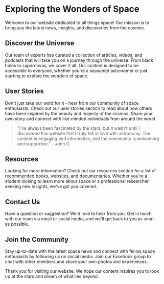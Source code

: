 <!--font:Poppins-->

# Exploring the Wonders of Space

Welcome to our website dedicated to all things space! Our mission is to bring you the latest news, insights, and discoveries from the cosmos. 

## Discover the Universe

Our team of experts has curated a collection of articles, videos, and podcasts that will take you on a journey through the universe. From black holes to supernovas, we cover it all. Our content is designed to be accessible to everyone, whether you're a seasoned astronomer or just starting to explore the wonders of space.

## User Stories

Don't just take our word for it - hear from our community of space enthusiasts. Check out our user stories section to read about how others have been inspired by the beauty and majesty of the cosmos. Share your own story and connect with like-minded individuals from around the world.

> "I've always been fascinated by the stars, but it wasn't until I discovered this website that I truly fell in love with astronomy. The content is engaging and informative, and the community is welcoming and supportive." - *John D.*

## Resources

Looking for more information? Check out our resources section for a list of recommended books, websites, and documentaries. Whether you're a student looking to learn more about space or a professional researcher seeking new insights, we've got you covered.

## Contact Us

Have a question or suggestion? We'd love to hear from you. Get in touch with our team via email or social media, and we'll get back to you as soon as possible.

## Join the Community

Stay up-to-date with the latest space news and connect with fellow space enthusiasts by following us on social media. Join our Facebook group to chat with other members and share your own photos and experiences.

Thank you for visiting our website. We hope our content inspires you to look up at the stars and dream of what lies beyond.

<!--

Write me content for website with wallpaper which alt text is:

"A stylized depiction of a spacecraft in orbit around a distant planet or moon, with dramatic lighting and shadows."

The name/title of the page should not be 1:1 copy of the alt text but rather a real content of the website which is using this wallpaper.

- Use markdown format 
- Start with heading
- Heading should be short and concise
- The content should look like a real website 
- The website should not be about the wallpaper, wallpaper is just a related background
- Heading should be contain work "wallpaper" or "background"
- Include real sections like references, contact, user stories, etc. use things relevant to the page purpose.
- Feel free to use structure like headings, bullets, numbering, blockquotes, paragraphs, horizontal lines, etc.
- You can use formatting like bold or _italic_
- You can include UTF-8 emojis
- Links should be only #hash anchors (and you can refer to the document itself)
- Do not include images


---


# Space Odyssey Wallpaper

Welcome to Space Odyssey, your ultimate guide to space exploration and discovery. Our website is dedicated to bringing you the latest news, updates, and insights into the mysteries of the universe.

## Explore the Cosmos

Our team of experts has curated a collection of articles, videos, and podcasts that will take you on a journey through the cosmos. From black holes to supernovas, we cover it all. Our content is designed to be accessible to everyone, whether you're a seasoned astronomer or just starting to explore the wonders of space.

## User Stories

Don't just take our word for it - hear from our community of space enthusiasts. Check out our user stories section to read about how others have been inspired by the beauty and majesty of the cosmos. Share your own story and connect with like-minded individuals from around the world.

> "I've always been fascinated by the stars, but it wasn't until I discovered Space Odyssey that I truly fell in love with astronomy. The content is engaging and informative, and the community is welcoming and supportive." - *John D.*

## Resources

Looking for more information? Check out our resources section for a list of recommended books, websites, and documentaries. Whether you're a student looking to learn more about space or a professional researcher seeking new insights, we've got you covered.

## Contact Us

Have a question or suggestion? We'd love to hear from you. Get in touch with our team via email or social media, and we'll get back to you as soon as possible.

## Join the Community

Stay up-to-date with the latest space news and connect with fellow space enthusiasts by following us on social media. Join our Facebook group to chat with other members and share your own photos and experiences.

Thank you for visiting Space Odyssey. We hope our website inspires you to look up at the stars and dream of what lies beyond.


---


Heading should not include word "wallpaper". The website should not be about the wallpaper itself, wallpaper is just a related background, rewrite whole content.


---


# Exploring the Wonders of Space

Welcome to our website dedicated to all things space! Our mission is to bring you the latest news, insights, and discoveries from the cosmos. 

## Discover the Universe

Our team of experts has curated a collection of articles, videos, and podcasts that will take you on a journey through the universe. From black holes to supernovas, we cover it all. Our content is designed to be accessible to everyone, whether you're a seasoned astronomer or just starting to explore the wonders of space.

## User Stories

Don't just take our word for it - hear from our community of space enthusiasts. Check out our user stories section to read about how others have been inspired by the beauty and majesty of the cosmos. Share your own story and connect with like-minded individuals from around the world.

> "I've always been fascinated by the stars, but it wasn't until I discovered this website that I truly fell in love with astronomy. The content is engaging and informative, and the community is welcoming and supportive." - *John D.*

## Resources

Looking for more information? Check out our resources section for a list of recommended books, websites, and documentaries. Whether you're a student looking to learn more about space or a professional researcher seeking new insights, we've got you covered.

## Contact Us

Have a question or suggestion? We'd love to hear from you. Get in touch with our team via email or social media, and we'll get back to you as soon as possible.

## Join the Community

Stay up-to-date with the latest space news and connect with fellow space enthusiasts by following us on social media. Join our Facebook group to chat with other members and share your own photos and experiences.

Thank you for visiting our website. We hope our content inspires you to look up at the stars and dream of what lies beyond.


---


Write me a Google font which is best fitting for the website.

Pick from the list:
- Montserrat
- Barlow Condensed
- Poppins
- Raleway
- Lato
- IBM Plex Sans
- Open Sans
- Inter
- Alegreya
- Roboto
- Great Vibes
- Futura
- Lobster
- Playfair Display
- Exo 2
- Dancing Script
- Orbitron


Write just the font name nothing else.


---


Poppins

-->
